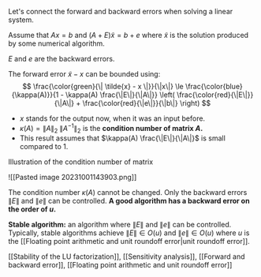 Let's connect the forward and backward errors when solving a linear system.

Assume that $Ax = b$ and $(A + E) \tilde{x} = b + e$ where $\tilde{x}$ is the solution produced by some numerical algorithm. 

$E$ and $e$ are the backward errors.

The forward error $\tilde{x} - x$ can be bounded using:
$$
\frac{\color{green}{\| \tilde{x} - x \|}}{\|x\|} \le
\frac{\color{blue}{\kappa(A)}}{1 - \kappa(A) \frac{\|E\|}{\|A\|}}
\left( \frac{\color{red}{\|E\|}}{\|A\|} + \frac{\color{red}{\|e\|}}{\|b\|} \right)
$$
- $x$ stands for the output now, when it was an input before.
- $\kappa(A) = \| A \|_2 \; \| A^{-1} \|_2$ is the **condition number of matrix $A$.**
- This result assumes that $\kappa(A) \frac{\|E\|}{\|A\|}$ is small compared to 1.

Illustration of the condition number of matrix

![[Pasted image 20231001143903.png]]

The condition number $\kappa(A)$ cannot be changed. Only the backward errors $\|E\|$ and $\|e\|$ can be controlled. **A good algorithm has a backward error on the order of $u$.**

**Stable algorithm:** an algorithm where $\|E\|$ and $\|e\|$ can be controlled. Typically, stable algorithms achieve $\|E\| \in O(u)$ and $\|e\| \in O(u)$ where $u$ is the [[Floating point arithmetic and unit roundoff error|unit roundoff error]].

[[Stability of the LU factorization]], [[Sensitivity analysis]], [[Forward and backward error]], [[Floating point arithmetic and unit roundoff error]]